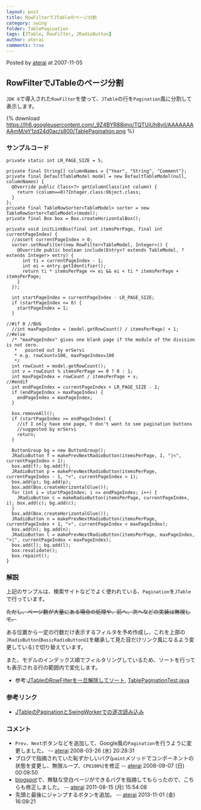 ```yaml
---
layout: post
title: RowFilterでJTableのページ分割
category: swing
folder: TablePagination
tags: [JTable, RowFilter, JRadioButton]
author: aterai
comments: true
---
```


Posted by [aterai](http://terai.xrea.jp/aterai.html) at 2007-11-05

## RowFilterでJTableのページ分割
`JDK 6`で導入された`RowFilter`を使って、`JTable`の行を`Pagination`風に分割して表示します。

{% download https://lh6.googleusercontent.com/_9Z4BYR88imo/TQTUiUh8yiI/AAAAAAAAAmM/eY1zd24d0ac/s800/TablePagination.png %}

### サンプルコード
<pre class="prettyprint"><code>private static int LR_PAGE_SIZE = 5;

private final String[] columnNames = {"Year", "String", "Comment"};
private final DefaultTableModel model = new DefaultTableModel(null, columnNames) {
  @Override public Class&lt;?&gt; getColumnClass(int column) {
    return (column==0)?Integer.class:Object.class;
  }
};
private final TableRowSorter&lt;TableModel&gt; sorter = new TableRowSorter&lt;TableModel&gt;(model);
private final Box box = Box.createHorizontalBox();

private void initLinkBox(final int itemsPerPage, final int currentPageIndex) {
  //assert currentPageIndex &gt; 0;
  sorter.setRowFilter(new RowFilter&lt;TableModel, Integer&gt;() {
    @Override public boolean include(Entry&lt;? extends TableModel, ? extends Integer&gt; entry) {
      int ti = currentPageIndex - 1;
      int ei = entry.getIdentifier();
      return ti * itemsPerPage &lt;= ei &amp;&amp; ei &lt; ti * itemsPerPage + itemsPerPage;
    }
  });

  int startPageIndex = currentPageIndex - LR_PAGE_SIZE;
  if (startPageIndex &lt;= 0) {
    startPageIndex = 1;
  }

//#if 0 //BUG
  //int maxPageIndex = (model.getRowCount() / itemsPerPage) + 1;
//#else
  /* "maxPageIndex" gives one blank page if the module of the division is not zero.
   *   pointed out by erServi
   * e.g. rowCount=100, maxPageIndex=100
   */
  int rowCount = model.getRowCount();
  int v = rowCount % itemsPerPage == 0 ? 0 : 1;
  int maxPageIndex = rowCount / itemsPerPage + v;
//#endif
  int endPageIndex = currentPageIndex + LR_PAGE_SIZE - 1;
  if (endPageIndex &gt; maxPageIndex) {
    endPageIndex = maxPageIndex;
  }

  box.removeAll();
  if (startPageIndex &gt;= endPageIndex) {
    //if I only have one page, Y don't want to see pagination buttons
    //suggested by erServi
    return;
  }

  ButtonGroup bg = new ButtonGroup();
  JRadioButton f = makePrevNextRadioButton(itemsPerPage, 1, "|&lt;", currentPageIndex &gt; 1);
  box.add(f); bg.add(f);
  JRadioButton p = makePrevNextRadioButton(itemsPerPage, currentPageIndex - 1, "&lt;", currentPageIndex &gt; 1);
  box.add(p); bg.add(p);
  box.add(Box.createHorizontalGlue());
  for (int i = startPageIndex; i &lt;= endPageIndex; i++) {
    JRadioButton c = makeRadioButton(itemsPerPage, currentPageIndex, i); box.add(c); bg.add(c);
  }
  box.add(Box.createHorizontalGlue());
  JRadioButton n = makePrevNextRadioButton(itemsPerPage, currentPageIndex + 1, "&gt;", currentPageIndex &lt; maxPageIndex);
  box.add(n); bg.add(n);
  JRadioButton l = makePrevNextRadioButton(itemsPerPage, maxPageIndex, "&gt;|", currentPageIndex &lt; maxPageIndex);
  box.add(l); bg.add(l);
  box.revalidate();
  box.repaint();
}
</code></pre>

### 解説
上記のサンプルは、検索サイトなどでよく使われている、`Pagination`を`JTable`で行っています。

~~ただし、ページ数が大量にある場合の処理や、前へ、次へなどの実装は無視して、~~

ある位置から一定の行数だけ表示するフィルタを予め作成し、これを上部の`JRadioButton`(`BasicRadioButtonUI`を継承して見た目だけリンク風になるよう変更している)で切り替えています。

また、モデルのインデックス順でフィルタリングしているため、ソートを行っても表示される行の範囲内で変化します。

- 参考:[JTableのRowFilterを一旦解除してソート](http://terai.xrea.jp/Swing/ResetRowFilter.html), [TablePaginationTest.java](http://terai.xrea.jp/data/swing/TablePaginationTest.java)

<!-- dummy comment line for breaking list -->

### 参考リンク
- [JTableのPaginationとSwingWorkerでの逐次読み込み](http://terai.xrea.jp/Swing/PageInputForPagination.html)

<!-- dummy comment line for breaking list -->

### コメント
- `Prev`、`Next`ボタンなどを追加して、Google風の`Pagination`を行うように変更しました。 -- [aterai](http://terai.xrea.jp/aterai.html) 2008-03-26 (水) 20:28:31
- ブログで指摘されていた恥ずかしいバグ(`paint`メソッドでコンポーネントの状態を変更し、無限ループ、`CPU100%`)を修正 -- [aterai](http://terai.xrea.jp/aterai.html) 2008-09-07 (日) 00:08:50
- [blogspot](http://java-swing-tips.blogspot.com/2008/03/jtable-pagination-example-using.html)で、無駄な空白ページができるバグを指摘してもらったので、こちらも修正しました。 -- [aterai](http://terai.xrea.jp/aterai.html) 2011-08-15 (月) 15:54:08
- 先頭と最後にジャンプするボタンを追加。 -- [aterai](http://terai.xrea.jp/aterai.html) 2013-11-01 (金) 16:09:21

<!-- dummy comment line for breaking list -->

